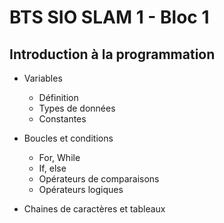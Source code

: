 # BTS SIO SLAM 1 - Bloc 1

## Introduction à la programmation

* Variables
    * Définition
    * Types de données
    * Constantes

* Boucles et conditions
    * For, While
    * If, else
    * Opérateurs de comparaisons
    * Opérateurs logiques

* Chaines de caractères et tableaux
